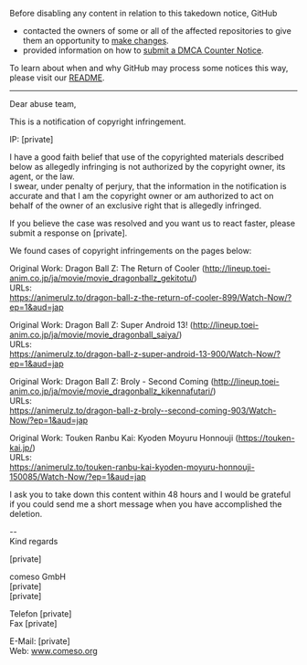 Before disabling any content in relation to this takedown notice, GitHub
- contacted the owners of some or all of the affected repositories to give them an opportunity to [make changes](https://docs.github.com/en/github/site-policy/dmca-takedown-policy#a-how-does-this-actually-work).
- provided information on how to [submit a DMCA Counter Notice](https://docs.github.com/en/articles/guide-to-submitting-a-dmca-counter-notice).

To learn about when and why GitHub may process some notices this way, please visit our [README](https://github.com/github/dmca/blob/master/README.md#anatomy-of-a-takedown-notice).

---

Dear abuse team,

This is a notification of copyright infringement.

IP: [private]

I have a good faith belief that use of the copyrighted materials described below as allegedly infringing is not authorized by the copyright owner, its agent, or the law.  
I swear, under penalty of perjury, that the information in the notification is accurate and that I am the copyright owner or am authorized to act on behalf of the owner of an exclusive right that is allegedly infringed.

If you believe the case was resolved and you want us to react faster, please submit a response on [private].

We found cases of copyright infringements on the pages below:

Original Work: Dragon Ball Z: The Return of Cooler (http://lineup.toei-anim.co.jp/ja/movie/movie_dragonballz_gekitotu/)  
URLs:  
https://animerulz.to/dragon-ball-z-the-return-of-cooler-899/Watch-Now/?ep=1&aud=jap

Original Work: Dragon Ball Z: Super Android 13! (http://lineup.toei-anim.co.jp/ja/movie/movie_dragonball_saiya/)  
URLs:  
https://animerulz.to/dragon-ball-z-super-android-13-900/Watch-Now/?ep=1&aud=jap

Original Work: Dragon Ball Z: Broly - Second Coming (http://lineup.toei-anim.co.jp/ja/movie/movie_dragonballz_kikennafutari/)  
URLs:  
https://animerulz.to/dragon-ball-z-broly--second-coming-903/Watch-Now/?ep=1&aud=jap

Original Work: Touken Ranbu Kai: Kyoden Moyuru Honnouji (https://touken-kai.jp/)  
URLs:  
https://animerulz.to/touken-ranbu-kai-kyoden-moyuru-honnouji-150085/Watch-Now/?ep=1&aud=jap

I ask you to take down this content within 48 hours and I would be grateful if you could send me a short message when you have accomplished the deletion.

--  
Kind regards

[private]  

comeso GmbH  
[private]  
[private]  

Telefon [private]  
Fax [private]  

E-Mail: [private]  
Web: www.comeso.org

